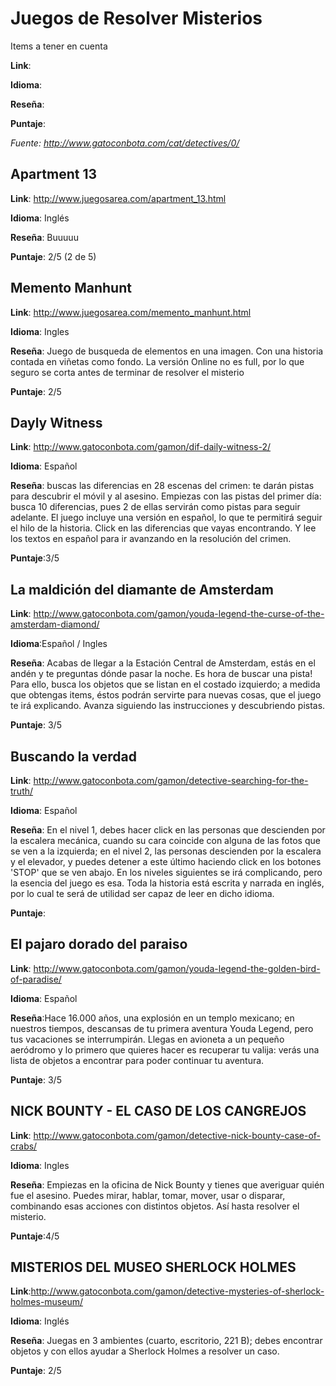 # Juegos de Resolver Misterios
Items a tener en cuenta

**Link**: 

**Idioma**: 

**Reseña**: 

**Puntaje**:

*Fuente: http://www.gatoconbota.com/cat/detectives/0/*

## Apartment 13

**Link**: http://www.juegosarea.com/apartment_13.html

**Idioma**: Inglés

**Reseña**: Buuuuu

**Puntaje**: 2/5 (2 de 5)

## Memento Manhunt

**Link**: http://www.juegosarea.com/memento_manhunt.html

**Idioma**: Ingles

**Reseña**: Juego de busqueda de elementos en una imagen. Con una historia contada en viñetas como fondo. La versión Online no es full, por lo que seguro se corta antes de terminar de resolver el misterio

**Puntaje**: 2/5

## Dayly Witness

**Link**: http://www.gatoconbota.com/gamon/dif-daily-witness-2/

**Idioma**: Español

**Reseña**: buscas las diferencias en 28 escenas del crimen: te darán pistas para descubrir el móvil y al asesino. Empiezas con las pistas del primer día: busca 10 diferencias, pues 2 de ellas servirán como pistas para seguir adelante. El juego incluye una versión en español, lo que te permitirá seguir el hilo de la historia.
Click en las diferencias que vayas encontrando. Y lee los textos en español para ir avanzando en la resolución del crimen.

**Puntaje**:3/5


## La maldición del diamante de Amsterdam

**Link**: http://www.gatoconbota.com/gamon/youda-legend-the-curse-of-the-amsterdam-diamond/

**Idioma**:Español / Ingles

**Reseña**: Acabas de llegar a la Estación Central de Amsterdam, estás en el andén y te preguntas dónde pasar la noche. Es hora de buscar una pista! Para ello, busca los objetos que se listan en el costado izquierdo; a medida que obtengas items, éstos podrán servirte para nuevas cosas, que el juego te irá explicando. Avanza siguiendo las instrucciones y descubriendo pistas.

**Puntaje**: 3/5

## Buscando la verdad

**Link**: http://www.gatoconbota.com/gamon/detective-searching-for-the-truth/

**Idioma**: Español

**Reseña**: En el nivel 1, debes hacer click en las personas que descienden por la escalera mecánica, cuando su cara coincide con alguna de las fotos que se ven a la izquierda; en el nivel 2, las personas descienden por la escalera y el elevador, y puedes detener a este último haciendo click en los botones 'STOP' que se ven abajo. En los niveles siguientes se irá complicando, pero la esencia del juego es esa. Toda la historia está escrita y narrada en inglés, por lo cual te será de utilidad ser capaz de leer en dicho idioma. 

**Puntaje**:

## El pajaro dorado del paraiso

**Link**: http://www.gatoconbota.com/gamon/youda-legend-the-golden-bird-of-paradise/

**Idioma**: Español

**Reseña**:Hace 16.000 años, una explosión en un templo mexicano; en nuestros tiempos, descansas de tu primera aventura Youda Legend, pero tus vacaciones se interrumpirán. Llegas en avioneta a un pequeño aeródromo y lo primero que quieres hacer es recuperar tu valija: verás una lista de objetos a encontrar para poder continuar tu aventura. 

**Puntaje**: 3/5

## NICK BOUNTY - EL CASO DE LOS CANGREJOS

**Link**: http://www.gatoconbota.com/gamon/detective-nick-bounty-case-of-crabs/

**Idioma**: Ingles

**Reseña**: Empiezas en la oficina de Nick Bounty y tienes que averiguar quién fue el asesino. Puedes mirar, hablar, tomar, mover, usar o disparar, combinando esas acciones con distintos objetos. Así hasta resolver el misterio.

**Puntaje**:4/5

## MISTERIOS DEL MUSEO SHERLOCK HOLMES

**Link**:http://www.gatoconbota.com/gamon/detective-mysteries-of-sherlock-holmes-museum/

**Idioma**: Inglés

**Reseña**: Juegas en 3 ambientes (cuarto, escritorio, 221 B); debes encontrar objetos y con ellos ayudar a Sherlock Holmes a resolver un caso.

**Puntaje**: 2/5



